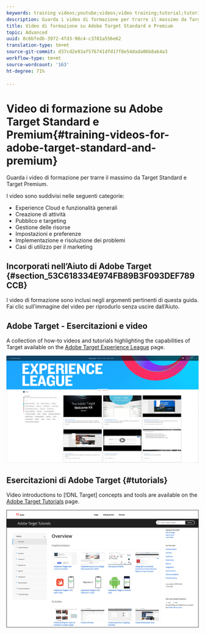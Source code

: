```yaml
---
keywords: training videos;youtube;videos;video training;tutorial;tutorials;video
description: Guarda i video di formazione per trarre il massimo da Target Standard e Target Premium.
title: Video di formazione su Adobe Target Standard e Premium
topic: Advanced
uuid: 8c6bfedb-3972-4fd3-98c4-c3781a556e62
translation-type: tm+mt
source-git-commit: d37cd2e93af576741dfd17f8e54dada06b8a64a3
workflow-type: tm+mt
source-wordcount: '163'
ht-degree: 71%

---
```



# Video di formazione su Adobe Target Standard e Premium{#training-videos-for-adobe-target-standard-and-premium}

Guarda i video di formazione per trarre il massimo da Target Standard e Target Premium.

I video sono suddivisi nelle seguenti categorie:

* Experience Cloud e funzionalità generali
* Creazione di attività
* Pubblico e targeting
* Gestione delle risorse
* Impostazioni e preferenze
* Implementazione e risoluzione dei problemi
* Casi di utilizzo per il marketing

## Incorporati nell’Aiuto di Adobe Target {#section_53C618334E974FB89B3F093DEF789CCB}

I video di formazione sono inclusi negli argomenti pertinenti di questa guida. Fai clic sull’immagine del video per riprodurlo senza uscire dall’Aiuto.

## Adobe Target - Esercitazioni e video

A collection of how-to videos and tutorials highlighting the capabilities of Target available on the [Adobe Target Experience League](https://guided.adobe.com/#recommended/solutions/target) page.

![Video di Experience League](/help/c-intro/assets/experience-league.png)

## Esercitazioni di Adobe Target {#tutorials}

Video introductions to [!DNL Target] concepts and tools are available on  the [Adobe Target Tutorials](https://docs.adobe.com/content/help/en/target-learn/tutorials/overview.html) page.

![Esercitazioni di Adobe Target](/help/c-intro/assets/adobe-target-tutorials-new.png)